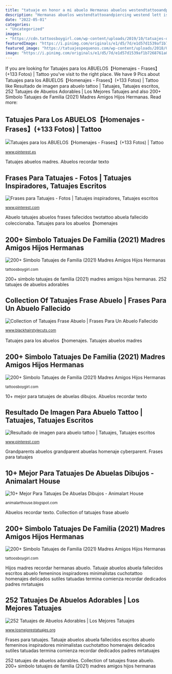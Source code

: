 ```yaml
---
title: "tatuaje en honor a mi abuelo Hermanas abuelos westendtattooandpiercing westend lett isabellestyle brazo memuralimilani comparess tato tatuaggio foottattoos yogaguide"
description: "Hermanas abuelos westendtattooandpiercing westend lett isabellestyle brazo memuralimilani comparess tato tatuaggio foottattoos yogaguide"
date: "2022-05-01"
categories:
- "Uncategorized"
images:
- "https://cdn.tattoosboygirl.com/wp-content/uploads/2019/10/tatuajes-de-hijos-amigas-madres-abuelos-23.jpg"
featuredImage: "https://i.pinimg.com/originals/e1/d5/7d/e1d57d1539af1b7268761a07c39832de.jpg"
featured_image: "https://tatuajespequenos.com/wp-content/uploads/2018/02/tatuaje-pequeno-abuelos-nombres-1.jpg"
image: "https://i.pinimg.com/originals/e1/d5/7d/e1d57d1539af1b7268761a07c39832de.jpg"
---
```


If you are looking for Tatuajes para los ABUELOS【Homenajes - Frases】(+133 Fotos) | Tattoo you've visit to the right place. We have 9 Pics about Tatuajes para los ABUELOS【Homenajes - Frases】(+133 Fotos) | Tattoo like Resultado de imagen para abuelo tattoo | Tatuajes, Tatuajes escritos, 252 Tatuajes de Abuelos Adorables | Los Mejores Tatuajes and also 200+ Simbolo Tatuajes de Familia (2021) Madres Amigos Hijos Hermanas. Read more:

## Tatuajes Para Los ABUELOS【Homenajes - Frases】(+133 Fotos) | Tattoo

![Tatuajes para los ABUELOS【Homenajes - Frases】(+133 Fotos) | Tattoo](https://i.pinimg.com/736x/da/07/40/da07404461d3756b1456a04ff4d6b074.jpg "252 tatuajes de abuelos adorables")

<small>www.pinterest.es</small>

Tatuajes abuelos madres. Abuelos recordar texto

## Frases Para Tatuajes - Fotos | Tatuajes Inspiradores, Tatuajes Escritos

![Frases para Tatuajes - Fotos | Tatuajes inspiradores, Tatuajes escritos](https://i.pinimg.com/originals/68/a1/b9/68a1b9f72c820a4d839713b162c4a04e.jpg "Abuelos tatuaje nieto")

<small>www.pinterest.com</small>

Abuelo tatuajes abuelos frases fallecidos twotattoo abuela fallecido coleccionaba. Tatuajes para los abuelos【homenajes

## 200+ Simbolo Tatuajes De Familia (2021) Madres Amigos Hijos Hermanas

![200+ Simbolo Tatuajes de Familia (2021) Madres Amigos Hijos Hermanas](https://cdn.tattoosboygirl.com/wp-content/uploads/2019/10/tatuajes-de-hijos-amigas-madres-abuelos-23.jpg "200+ simbolo tatuajes de familia (2021) madres amigos hijos hermanas")

<small>tattoosboygirl.com</small>

200+ simbolo tatuajes de familia (2021) madres amigos hijos hermanas. 252 tatuajes de abuelos adorables

## Collection Of Tatuajes Frase Abuelo | Frases Para Un Abuelo Fallecido

![Collection of Tatuajes Frase Abuelo | Frases Para Un Abuelo Fallecido](http://www.twotattoo.es/wp-content/uploads/2014/12/abuelo-Juan.jpg "Abuelos abuelo dedicados abuela delicados iniciales abuelas hombro ainhoa")

<small>www.blackhairstylecuts.com</small>

Tatuajes para los abuelos【homenajes. Tatuajes abuelos madres

## 200+ Simbolo Tatuajes De Familia (2021) Madres Amigos Hijos Hermanas

![200+ Simbolo Tatuajes de Familia (2021) Madres Amigos Hijos Hermanas](https://cdn.tattoosboygirl.com/wp-content/uploads/2019/10/tatuajes-de-hijos-amigas-madres-abuelos-54.jpg "Abuelos recordar texto")

<small>tattoosboygirl.com</small>

10+ mejor para tatuajes de abuelas dibujos. Abuelos recordar texto

## Resultado De Imagen Para Abuelo Tattoo | Tatuajes, Tatuajes Escritos

![Resultado de imagen para abuelo tattoo | Tatuajes, Tatuajes escritos](https://i.pinimg.com/originals/e1/d5/7d/e1d57d1539af1b7268761a07c39832de.jpg "Resultado de imagen para abuelo tattoo")

<small>www.pinterest.com</small>

Grandparents abuelos grandparent abuelas homenaje cyberparent. Frases para tatuajes

## 10+ Mejor Para Tatuajes De Abuelas Dibujos - Animalart House

![10+ Mejor Para Tatuajes De Abuelas Dibujos - Animalart House](https://tatuajespequenos.com/wp-content/uploads/2018/02/tatuaje-pequeno-abuelos-nombres-1.jpg "Abuelos tatuaje nieto")

<small>animalarthouse.blogspot.com</small>

Abuelos recordar texto. Collection of tatuajes frase abuelo

## 200+ Simbolo Tatuajes De Familia (2021) Madres Amigos Hijos Hermanas

![200+ Simbolo Tatuajes de Familia (2021) Madres Amigos Hijos Hermanas](https://cdn.tattoosboygirl.com/wp-content/uploads/2019/10/tatuajes-de-hijos-amigas-madres-abuelos-27.jpg "Hijos madres recordar hermanas abuelo")

<small>tattoosboygirl.com</small>

Hijos madres recordar hermanas abuelo. Tatuaje abuelos abuela fallecidos escritos abuelo femeninos inspiradores minimalistas cuchotattoo homenajes delicados sutiles tatuadas termina comienza recordar dedicados padres mrtatuajes

## 252 Tatuajes De Abuelos Adorables | Los Mejores Tatuajes

![252 Tatuajes de Abuelos Adorables | Los Mejores Tatuajes](https://www.losmejorestatuajes.org/wp-content/uploads/2020/07/emilylazartetattoo_37702317_1944468598946443_9202132010531815424_n.jpg "252 tatuajes de abuelos adorables")

<small>www.losmejorestatuajes.org</small>

Frases para tatuajes. Tatuaje abuelos abuela fallecidos escritos abuelo femeninos inspiradores minimalistas cuchotattoo homenajes delicados sutiles tatuadas termina comienza recordar dedicados padres mrtatuajes

252 tatuajes de abuelos adorables. Collection of tatuajes frase abuelo. 200+ simbolo tatuajes de familia (2021) madres amigos hijos hermanas
